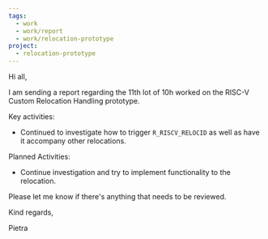 ```yaml
---
tags:
  - work
  - work/report
  - work/relocation-prototype
project:
  - relocation-prototype
---
```

Hi all,

I am sending a report regarding the 11th lot of 10h worked on the RISC-V
Custom Relocation Handling prototype.

Key activities:
* Continued to investigate how to trigger `R_RISCV_RELOCID` as well as have it
accompany other relocations.

Planned Activities:
* Continue investigation and try to implement functionality to the relocation.

Please let me know if there's anything that needs to be reviewed.

Kind regards,

Pietra